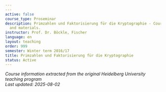 ```yaml
---
---
active: false
course_type: Proseminar
description: Primzahlen und Faktorisierung für die Kryptographie - Course information
  and materials.
instructor: Prof. Dr. Böckle, Fischer
language: en
layout: teaching
order: 999
semester: Winter term 2016/17
title: Primzahlen und Faktorisierung für die Kryptographie
status: Active
---
```



*Course information extracted from the original Heidelberg University teaching program*  
*Last updated: 2025-08-02*